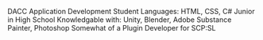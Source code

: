 DACC Application Development Student
Languages: HTML, CSS, C#
Junior in High School
Knowledgable with: Unity, Blender, Adobe Substance Painter, Photoshop
Somewhat of a Plugin Developer for SCP:SL
